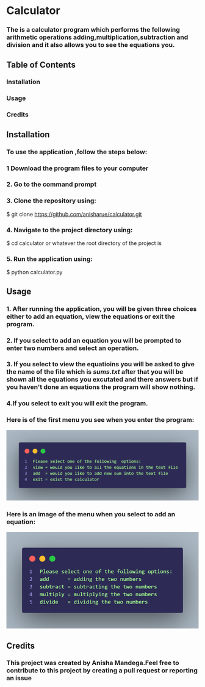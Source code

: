 # Calculator

### The is a calculator program which performs the following  arithmetic operations adding,multiplication,subtraction and division and it also allows you to see the equations you.

## Table of Contents
### Installation
### Usage
### Credits

## Installation
### To use the application ,follow the steps below:

### 1 Download the program files to your computer

### 2. Go  to the command prompt

### 3. Clone the repository using:
$ git clone https://github.com/anisharue/calculator.git

### 4. Navigate to the project directory using:
$ cd calculator or whatever the root directory of the project is

### 5. Run the application using:
$ python calculator.py

## Usage

### 1. After running the application, you will be given three choices either to add an equation, view the equations or exit the program.
### 2. If you select to add an equation you will be prompted to enter two numbers and select an operation.
### 3. If you select to view the equatioins you will be asked to give the name of the file which is ***sums.txt*** after that you will be shown all the equations you excutated and there answers but if you haven't done an equations the program will show nothing.
### 4.If you select to exit you will exit the program.
### Here is of the first menu you see when you enter the program:
![GitHub Logo](/images/img1.png)

### Here is an image of the menu when you select to add an equation:
![GitHub Logo](/images/img2.png)


## Credits
### This project was created by Anisha Mandega.Feel free to contribute to this project by creating a pull request or reporting an issue
